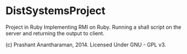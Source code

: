 DistSystemsProject
==================

Project in Ruby
Implementing RMI on Ruby. Running a shall script on the server and returning the output to client. 





(c) Prashant Anantharaman, 2014. Licensed Under GNU - GPL v3. 
